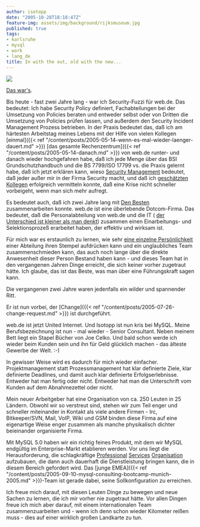 ```yaml
---
author: isotopp
date: "2005-10-28T18:18:47Z"
feature-img: assets/img/background/rijksmuseum.jpg
published: true
tags:
- karlsruhe
- mysql
- work
- lang_de
title: In with the out, old with the new...
---
```


![](/uploads/webde-sse.jpg)

[Das war's](http://blog.helaron.de/archives/236-Isotopp-ist-leider-raus....html).

Bis heute - fast zwei Jahre lang - war ich Security-Fuzzi für web.de.
Das bedeutet: Ich habe Security Policy definiert, Fachabteilungen bei der Umsetzung von Policies beraten und entweder selbst oder von Dritten die Umsetzung von Policies prüfen lassen, und außerdem den Security Incident Management Prozess betrieben.
In der Praxis bedeutet das, daß ich am härtesten Arbeitstag meines Lebens mit der Hilfe von vielen Kollegen 
[einmal]({{< ref "/content/posts/2005-05-14-wenn-es-mal-wieder-laenger-dauert.md" >}}) 
[das gesamte Rechenzentrum]({{< ref "/content/posts/2005-05-14-danach.md" >}}) von web.de runter- und danach wieder hochgefahren habe, daß ich jede Menge über das BSI Grundschutzhandbuch und die BS 7799/ISO 17799 vs. die Praxis gelernt habe, daß ich jetzt erklären kann, wieso 
[Security Management](http://kris.koehntopp.de/artikel/security_management) bedeutet, daß jeder außer mir in der Firma Security macht, und daß ich 
[geschätzten Kollegen](http://www.torsten-sievers.de/) erfolgreich vermitteln konnte, daß eine Krise nicht schneller vorbeigeht, wenn man sich mehr aufregt.

Es bedeutet auch, daß ich zwei Jahre lang mit 
[Den Besten](http://blog.helaron.de/uploads/RIMG0163.jpg) zusammenarbeiten konnte. 
web.de ist eine überlebende Dotcom-Firma.
Das bedeutet, daß die Personalabteilung von web.de und die IT (
[der Unterschied ist kleiner als man denkt](http://felix.pfefferkorn.de/)) zusammen einen 
Einarbeitungs- und Selektionsprozeß erarbeitet haben, der 
effektiv und wirksam ist.

Für mich war es erstaunlich zu lernen, wie sehr 
[eine einzelne Persönlichkeit](http://www.jdstoll.de/) einer Abteilung ihren Stempel aufdrücken kann und ein unglaubliches Team zusammenschmieden kann, das auch noch lange über die direkte Anwesenheit dieser Person Bestand haben kann - und dieses Team hat in den vergangenen Jahren Dinge erreicht, die sich keiner vorher zugetraut hätte.
Ich glaube, das ist das Beste, was man über eine Führungskraft sagen kann.

Die vergangenen zwei Jahre waren jedenfalls ein wilder und spannender Ritt.

Er ist nun vorbei, der 
[Change]({{< ref "/content/posts/2005-07-26-change-request.md" >}}) ist durchgeführt.

web.de ist jetzt United Internet.
Und Isotopp ist nun kris bei MySQL.
Meine Berufsbezeichnung ist nun - mal wieder - Senior Consultant.
Neben meinem Bett liegt ein Stapel Bücher von Joe Celko.
Und bald schon werde ich wieder beim Kunden sein und ihn für Geld glücklich machen - das älteste Gewerbe der Welt. :-)

In gewisser Weise wird es dadurch für mich wieder einfacher.
Projektmanagement statt Prozessmanagement hat klar definierte Ziele, klar definierte Deadlines, und damit auch klar definierte Erfolgserlebnisse.
Entweder hat man fertig oder nicht.
Entweder hat man die Unterschrift vom Kunden auf dem Abnahmezettel oder nicht.

Mein neuer Arbeitgeber hat eine Organisation von ca. 250 Leuten in 25 Ländern.
Obwohl wir so verstreut sind, stehen wir zum Teil enger und schneller miteinander in Kontakt als viele andere Firmen - Irc, Bitkeeper/SVN, Mail, VoIP, Wiki und GSM binden diese Firma auf eine eigenartige Weise enger zusammen als manche physikalisch dichter beieinander organisierte Firma.

Mit MySQL 5.0 haben wir ein richtig feines Produkt, mit dem wir MySQL endgültig im Enterprise-Markt etablieren werden.
Vor uns liegt die Herausforderung, die schlagkräftige [Professional](http://www.mysql.com/consulting/) 
[Services](http://www.mysql.com/training/) [Organisation](http://www.mysql.com/support/) aufzubauen, die dann auch dauerhaft die Dienstleistung bringen kann, die in diesem Bereich gefordert wird.
Das [junge EMEA]({{< ref "/content/posts/2005-09-10-mysql-consulting-bootcamp-munich-2005.md" >}})-Team ist gerade dabei, seine Sollkonfiguration zu erreichen.

Ich freue mich darauf, mit diesen Leuten Dinge zu bewegen und neue Sachen zu lernen, die ich mir vorher nie zugetraut hätte.
Vor allen Dingen freue ich mich aber darauf, mit einem internationalen Team zusammenzuarbeiten und - wenn ich denn schon wieder Kilometer reißen muss - dies auf einer wirklich großen Landkarte zu tun.
